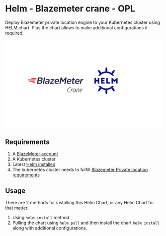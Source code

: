 # Helm - Blazemeter crane - OPL

Deploy Blazemeter private location engine to your Kubernetes cluster using HELM chart. Plus the chart allows to make additional configurations if required. 

![Helm-Blazemeter-crane](/Image.png)

## Requirements
1. A [BlazeMeter account](https://www.blazemeter.com/)
2. A Kubernetes cluster
3. Latest [Helm installed](https://helm.sh/docs/helm/helm_version/)
4. The kubernetes cluster needs to fulfill [Blazemeter Private location requirements](https://guide.blazemeter.com/hc/en-us/articles/209186065-Private-Location-System-Requirements)

## Usage
There are 2 methods for installing this Helm Chart, or any Helm Chart for that matter. 

1. Using `helm install` method
2. Pulling the chart using `helm pull` and then install the chart `helm install` along with additional configurations.


